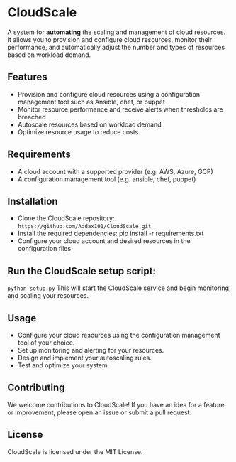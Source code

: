 # CloudScale
A system for **automating** the scaling and management of cloud resources.
It allows you to provision and configure cloud resources, monitor their performance, and automatically adjust the number and types of resources based on workload demand.

## Features
* Provision and configure cloud resources using a configuration management tool such as Ansible, chef, or puppet
* Monitor resource performance and receive alerts when thresholds are breached
* Autoscale resources based on workload demand
* Optimize resource usage to reduce costs
## Requirements
* A cloud account with a supported provider (e.g. AWS, Azure, GCP)
* A configuration management tool (e.g. ansible, chef, puppet)
## Installation
* Clone the CloudScale repository: `https://github.com/Addax101/CloudScale.git`
* Install the required dependencies: pip install -r requirements.txt
* Configure your cloud account and desired resources in the configuration files
## Run the CloudScale setup script:
`python setup.py`
 This will start the CloudScale service and begin monitoring and scaling your resources.
## Usage
* Configure your cloud resources using the configuration management tool of your choice.
* Set up monitoring and alerting for your resources.
* Design and implement your autoscaling rules.
* Test and optimize your system.

## Contributing
We welcome contributions to CloudScale! If you have an idea for a feature or improvement, please open an issue or submit a pull request.

## License
CloudScale is licensed under the MIT License.
